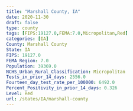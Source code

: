 ```yaml
---
title: "Marshall County, IA"
date: 2020-11-30
draft: false
type: county
tags: [FIPS:19127.0,FEMA:7.0,Micropolitan,Red]
categories: [IA]
County: Marshall County
State: IA
FIPS: 19127.0
FEMA_Region: 7.0
Population: 39369.0
NCHS_Urban_Rural_Classification: Micropolitan
Tests_in_prior_14_days: 2556.0
Fourteen_day_test_rate_per_100000: 6492.0
Percent_Positivity_in_prior_14_days: 0.326
Level: Red
url: /states/IA/marshall-county
---
```



